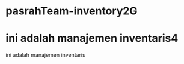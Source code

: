 # pasrahTeam-inventory2G



ini adalah manajemen inventaris4
=======
ini adalah manajemen inventaris

